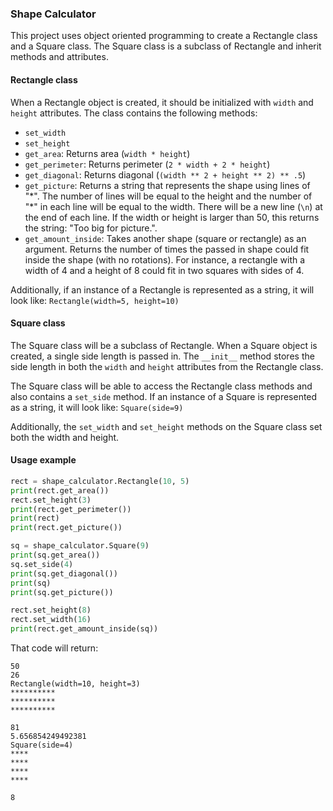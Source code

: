 ### Shape Calculator

This project uses object oriented programming to create a Rectangle class and a Square class. The Square class is a subclass of Rectangle and inherit methods and attributes.

#### Rectangle class
When a Rectangle object is created, it should be initialized with `width` and `height` attributes. The class contains the following methods:
* `set_width`
* `set_height`
* `get_area`: Returns area (`width * height`)
* `get_perimeter`: Returns perimeter (`2 * width + 2 * height`)
* `get_diagonal`: Returns diagonal (`(width ** 2 + height ** 2) ** .5`)
* `get_picture`: Returns a string that represents the shape using lines of "\*". The number of lines will be equal to the height and the number of "\*" in each line will be equal to the width. There will be a new line (`\n`) at the end of each line. If the width or height is larger than 50, this returns the string: "Too big for picture.".
* `get_amount_inside`: Takes another shape (square or rectangle) as an argument. Returns the number of times the passed in shape could fit inside the shape (with no rotations). For instance, a rectangle with a width of 4 and a height of 8 could fit in two squares with sides of 4.

Additionally, if an instance of a Rectangle is represented as a string, it will look like: `Rectangle(width=5, height=10)`

#### Square class
The Square class will be a subclass of Rectangle. When a Square object is created, a single side length is passed in. The `__init__` method stores the side length in both the `width` and `height` attributes from the Rectangle class.

The Square class will be able to access the Rectangle class methods and also contains a `set_side` method. If an instance of a Square is represented as a string, it will look like: `Square(side=9)`

Additionally, the `set_width` and `set_height` methods on the Square class set both the width and height.

#### Usage example
```py
rect = shape_calculator.Rectangle(10, 5)
print(rect.get_area())
rect.set_height(3)
print(rect.get_perimeter())
print(rect)
print(rect.get_picture())

sq = shape_calculator.Square(9)
print(sq.get_area())
sq.set_side(4)
print(sq.get_diagonal())
print(sq)
print(sq.get_picture())

rect.set_height(8)
rect.set_width(16)
print(rect.get_amount_inside(sq))
```
That code will return:
```
50
26
Rectangle(width=10, height=3)
**********
**********
**********

81
5.656854249492381
Square(side=4)
****
****
****
****

8
```
